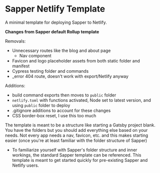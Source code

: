 # Sapper Netlify Template

A minimal template for deploying Sapper to Netlify.

**Changes from Sapper default Rollup template**

Removals:

- Unnecessary routes like the blog and about page
  - Nav component
- Favicon and logo placeholder assets from both static folder and manifest
- Cypress testing folder and commands
- \_error 404 route, doesn't work with export/Netlify anyway

Additions:

- build command exports then moves to `public` folder
- `netlify.toml` with functions activated, Node set to latest version, and using `public` folder to deploy
- .gitignore additions to account for these changes
- CSS border-box reset, I use this too much

The template is meant to be a structure like starting a Gatsby project blank. You have the folders but you should add everything else based on your needs.
Not every app needs a nav, favicon, etc. and this makes starting easier (once you're at least familiar with the folder structure of Sapper)

- To familiarize yourself with Sapper's folder structure and inner workings, the standard Sapper template can be referenced. This template is meant to get started quickly for pre-existing Sapper and Netlify users.
